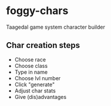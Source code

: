 # foggy-chars
Taagedal game system character builder


## Char creation steps

* Choose race
* Choose class
* Type in name
* Choose lvl number
* Click "generate"
* Adjust char stats
* Give (dis)advantages
